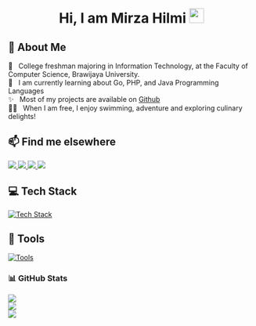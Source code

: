 <h1 align="center">Hi, I am Mirza Hilmi <img src="https://em-content.zobj.net/source/noto-emoji-animations/344/waving-hand_1f44b.gif" width="30px"></img></h1>

## 🧐 About Me

🏫 &nbsp; College freshman majoring in Information Technology, at the Faculty of Computer Science, Brawijaya University.<br>
🔭 &nbsp; I am currently learning about Go, PHP, and Java Programming Languages<br>
✨ &nbsp; Most of my projects are available on [Github](https://github.com/MirzaHilmi?tab=repositories)<br>
🏄‍♂️ &nbsp; When I am free, I enjoy swimming, adventure and exploring culinary delights!<br>

## 📫 Find me elsewhere
<p>
<a href="https://www.instagram.com/mirzaahilmi">
    <img src="https://img.shields.io/badge/Instagram-%23E4405F.svg?style=for-the-badge&logo=Instagram&logoColor=white"/>
</a>
<a href="https://www.linkedin.com/in/mirzahilmi/">
    <img src="https://img.shields.io/badge/linkedin-%230077B5.svg?style=for-the-badge&logo=linkedin&logoColor=white"/>
</a>
<a href="mailto:exquisitemirza@gmail.com">
    <img src="https://img.shields.io/badge/Gmail-D14836?style=for-the-badge&logo=gmail&logoColor=white"/>
</a>
<a href="https://discordapp.com/users/456276488963096596">
    <img src="https://img.shields.io/badge/Discord-%235865F2.svg?style=for-the-badge&logo=discord&logoColor=white"/>
</a>
</p>

## 💻 Tech Stack
[![Tech Stack](https://skillicons.dev/icons?i=java,go,js,php,laravel,supabase,redis,mysql,postgres,git,docker)](https://skillicons.dev)

## 🧰 Tools
[![Tools](https://skillicons.dev/icons?i=idea,neovim,vscode,postman,bash,powershell)](https://skillicons.dev)
### 📊 GitHub Stats

![](https://github-readme-stats-git-masterrstaa-rickstaa.vercel.app/api?username=MirzaHilmi&theme=discord_old_blurple&hide_border=false&include_all_commits=true&count_private=true)<br/>
![](https://github-readme-stats-git-masterrstaa-rickstaa.vercel.app/api?username=MirzaHilmi&theme=discord_old_blurple&hide_border=false)<br/>
![](https://github-readme-stats-git-masterrstaa-rickstaa.vercel.app/api/top-langs/?username=MirzaHilmi&langs_count=15&layout=compact)

